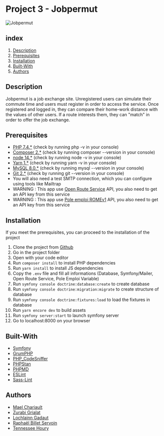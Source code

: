 # Project 3 - Jobpermut

![Jobpermut](https://i.ibb.co/HNm1snS/logo-marque-horizontal-resized.png)

## index
1. [Description](#Description)
2. [Prerequisites](#Prerequisites)
3. [Installation](#Installation)
4. [Built-With](#Built-With)
5. [Authors](#Authors)

## Description

Jobpermut is a job exchange site. Unregistered users can simulate their commute time and users must register in order to access the service.
Once registered and logged in, they can compare their home-work distance with the values of other users.
If a route interests them, they can "match" in order to offer the job exchange. 

## Prerequisites

* [PHP 7.4.*](https://www.php.net/releases/7_4_0.php) (check by running php -v in your console)
* [Composer 2.*](https://getcomposer.org/) (check by running composer --version in your console)
* [node 14.*](https://nodejs.org/en/) (check by running node -v in your console)
* [Yarn 1.*](https://yarnpkg.com/) (check by running yarn -v in your console)
* [MySQL 8.0.*](https://www.mysql.com/fr/) (check by running mysql --version in your console)
* [Git 2.*](https://git-scm.com/) (check by running git --version in your console)
* You will also need a test SMTP connection, which you can configure using tools like Mailtrap
* WARNING : This app use [Open Route Service](https://openrouteservice.org/) API, you also need to get an API key from this service
* WARNING : This app use [Pole emploi ROMEv1](https://pole-emploi.io/data/api/rome) API, you also need to get an API key from this service


## Installation
If you meet the prerequisites, you can proceed to the installation of the project 

1. Clone the project from [Github](https://github.com/WildCodeSchool/orleans-202103-php-project-jobpermut/)
2. Go in the project folder
3. Open with your code editor
4. Run `composer install` to install PHP dependencies
5. Run `yarn install` to install JS dependencies
6. Copy the `.env` file and fill all informations (Database, Symfony/Mailer, Open Route Service, Pole Emploi Variable)
7. Run `symfony console doctrine:database:create` to create database
8. Run `symfony console doctrine:migration:migrate` to create structure of database
9. Run `symfony console doctrine:fixtures:load` to load the fixtures in database
10. Run `yarn encore dev` to build assets
11. Run `symfony server:start` to launch symfony server
12. Go to localhost:8000 on your browser
## Built-With

* [Symfony](https://github.com/symfony/symfony)
* [GrumPHP](https://github.com/phpro/grumphp)
* [PHP_CodeSniffer](https://github.com/squizlabs/PHP_CodeSniffer)
* [PHPStan](https://github.com/phpstan/phpstan)
* [PHPMD](http://phpmd.org)
* [ESLint](https://eslint.org/)
* [Sass-Lint](https://github.com/sasstools/sass-lint)

## Authors

* [Mael Chariault](https://github.com/bouboumael)
* [Zurabi Grialat](https://github.com/jaldabaoth-code)
* [Lochlainn Gadaut](https://github.com/glochlainn)
* [Raphaël Billet Servoin](https://github.com/RaphaelBS-WCS)
* [Tennessee Houry](https://github.com/RedPandore)
